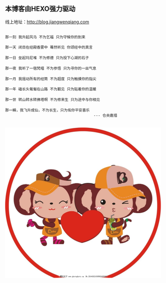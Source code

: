 ## 本博客由HEXO强力驱动

线上地址：http://blog.jiangwenqiang.com

```html

那一刻 我升起风马 不为乞福 只为守候你的到来

那一天 闭目在经殿香雾中 蓦然听见 你颂经中的真言

那一日 垒起玛尼堆 不为修德 只为投下心湖的石子

那一夜 我听了一宿梵唱 不为参悟 只为寻你的一丝气息

那一月 我摇动所有的经筒 不为超度 只为触摸你的指尖

那一年 磕长头匍匐在山路 不为觐见 只为贴着你的温暖

那一世 转山转水转佛塔啊 不为修来生 只为途中与你相见

那一瞬，我飞升成仙，不为长生，只为佑你平安喜乐
                                        --- 仓央嘉措
                                        
```
![](./uploads/index.jpg)